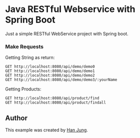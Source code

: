 # Java RESTful Webservice with Spring Boot

Just a simple RESTful WebService project with Spring boot.

### Make Requests
Getting String as return:
```
GET http://localhost:8080/api/demo/demo0
GET http://localhost:8080/api/demo/demo1
GET http://localhost:8080/api/demo/demo2
GET http://localhost:8080/api/demo/demo3/:yourName
```

Getting Products:
```
GET http://localhost:8080/api/product/find
GET http://localhost:8080/api/product/findall
```

## Author

This example was created by [Han Jung](http://mhanjung.github.io).
